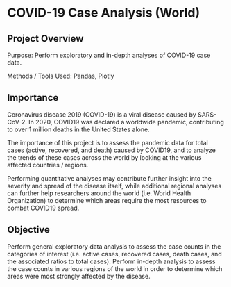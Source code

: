 # COVID-19 Case Analysis (World)


## Project Overview

Purpose: Perform exploratory and in-depth analyses of COVID-19 case data.

Methods / Tools Used: Pandas, Plotly



## Importance

Coronavirus disease 2019 (COVID-19) is a viral disease caused by SARS-CoV-2. In 2020, COVID19 was declared a worldwide pandemic, contributing to over 1 million deaths in the United States alone.

The importance of this project is to assess the pandemic data for total cases (active, recovered, and death) caused by COVID19, and to analyze the trends of these cases across the world by looking at the various affected countries / regions.

Performing quantitative analyses may contribute further insight into the severity and spread of the disease itself, while additional regional analyses can further help researchers around the world (i.e. World Health Organization) to determine which areas require the most resources to combat COVID19 spread.


## Objective

Perform general exploratory data analysis to assess the case counts in the categories of interest (i.e. active cases, recovered cases, death cases, and the associated ratios to total cases).
Perform in-depth analysis to assess the case counts in various regions of the world in order to determine which areas were most strongly affected by the disease.

